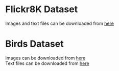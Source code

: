 # Flickr8K Dataset
Images and text files can be downloaded from [here](https://www.kaggle.com/datasets/jaykumar2862/flicker-8k)

# Birds Dataset 
Images can be downloaded from [here](https://www.kaggle.com/datasets/veeralakrishna/200-bird-species-with-11788-images)  </br>
Text files can be downloaded from [here](https://drive.google.com/file/d/0B3y_msrWZaXLT1BZdVdycDY5TEE/view)
